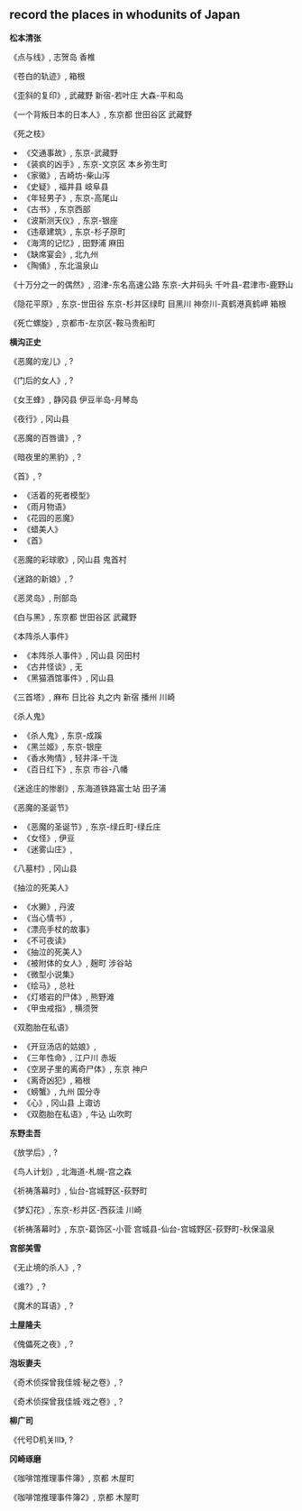 ## record the places in whodunits of Japan

**松本清张**

《点与线》, 志贺岛 香椎

《苍白的轨迹》, 箱根

《歪斜的复印》, 武藏野 新宿-若叶庄 大森-平和岛

《一个背叛日本的日本人》, 东京都 世田谷区 武藏野

《死之枝》

  * 《交通事故》, 东京-武藏野
  * 《装疯的凶手》, 东京-文京区 本乡弥生町
  * 《家徽》, 吉崎坊-柴山泻
  * 《史疑》, 福井县 岐阜县
  * 《年轻男子》, 东京-高尾山
  * 《古书》, 东京西部
  * 《波斯测天仪》, 东京-银座
  * 《违章建筑》, 东京-杉子原町
  * 《海湾的记忆》, 田野浦 麻田
  * 《缺席宴会》, 北九州
  * 《陶俑》, 东北温泉山
  
《十万分之一的偶然》, 沼津-东名高速公路 东京-大井码头 千叶县-君津市-鹿野山

《隐花平原》, 东京-世田谷 东京-杉并区绿町 目黑川 神奈川-真鹤港真鹤岬 箱根

《死亡螺旋》, 京都市-左京区-鞍马贵船町

**横沟正史**

《恶魔的宠儿》, ?

《门后的女人》, ?

《女王蜂》, 静冈县 伊豆半岛-月琴岛

《夜行》, 冈山县

《恶魔的百唇谱》, ?

《暗夜里的黑豹》, ?

《首》, ?  

  * 《活着的死者模型》
  * 《雨月物语》
  * 《花园的恶魔》
  * 《蜡美人》
  * 《首》
 
《恶魔的彩球歌》, 冈山县 鬼首村

《迷路的新娘》, ?

《恶灵岛》, 刑部岛
 
《白与黑》, 东京都 世田谷区 武藏野
 
《本阵杀人事件》
 
  * 《本阵杀人事件》, 冈山县 冈田村
  * 《古井怪谈》, 无
  * 《黑猫酒馆事件》, 冈山县
  
《三首塔》, 麻布 日比谷 丸之内 新宿 播州 川崎

《杀人鬼》

  * 《杀人鬼》, 东京-成蹊
  * 《黑兰姬》, 东京-银座
  * 《香水殉情》, 轻井泽-千泷
  * 《百日红下》, 东京 市谷-八幡

《迷途庄的惨剧》, 东海道铁路富士站 田子浦

《恶魔的圣诞节》

  * 《恶魔的圣诞节》, 东京-绿丘町-绿丘庄
  * 《女怪》, 伊豆
  * 《迷雾山庄》, 
  
《八墓村》, 冈山县

《抽泣的死美人》

  * 《水獭》, 丹波
  * 《当心情书》,
  * 《漂亮手杖的故事》
  * 《不可夜读》
  * 《抽泣的死美人》
  * 《被附体的女人》, 	麹町 涉谷站
  * 《微型小说集》
  * 《绘马》, 总社
  * 《灯塔岩的尸体》, 熊野滩
  * 《甲虫戒指》, 横须贺
  
《双胞胎在私语》

  * 《开豆汤店的姑娘》, 
  * 《三年性命》, 江户川 赤坂
  * 《空房子里的离奇尸体》, 东京 神户
  * 《离奇凶犯》, 箱根
  * 《螃蟹》, 九州 国分寺
  * 《心》, 冈山县 上诹访
  * 《双胞胎在私语》, 牛込 山吹町
  
**东野圭吾**

《放学后》, ?

《鸟人计划》, 北海道-札幌-宫之森

《祈祷落幕时》, 仙台-宫城野区-荻野町

《梦幻花》, 东京-杉并区-西荻洼 川崎

《祈祷落幕时》, 东京-葛饰区-小菅 宫城县-仙台-宫城野区-荻野町-秋保温泉

**宫部美雪**

《无止境的杀人》, ?

《谁?》, ?

《魔术的耳语》, ?

**土屋隆夫**

《傀儡死之夜》, ?

**泡坂妻夫**

《奇术侦探曾我佳城·秘之卷》, ?

《奇术侦探曾我佳城·戏之卷》, ?

**柳广司**

《代号D机关Ⅲ》, ?

**冈崎琢磨**

《咖啡馆推理事件簿》, 京都 木屋町

《咖啡馆推理事件簿2》, 京都 木屋町  